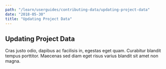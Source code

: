 ```yaml
---
path: "/learn/userguides/contributing-data/updating-project-data"
date: "2018-05-30"
title: "Updating Project Data"
---
```


## Updating Project Data

Cras justo odio, dapibus ac facilisis in, egestas eget quam. Curabitur blandit tempus porttitor. Maecenas sed diam eget risus varius blandit sit amet non magna.
